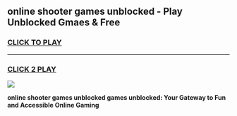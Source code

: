 
## online shooter games unblocked - Play Unblocked Gmaes & Free
<h3>
<a href="https://news.freeplayer.one?title=online_shooter_games_unblocked&ref=23F">CLICK TO PLAY</a></h3>
<hr>

<h3>
<a href="https://news.freeplayer.one?title=online_shooter_games_unblocked&ref=23F">CLICK 2 PLAY</a>
  
</h3>

<a href="https://news.freeplayer.one?title=online_shooter_games_unblocked&ref=23F/"><img src="https://clearcache.store/games.png"></a>


**online shooter games unblocked games unblocked: Your Gateway to Fun and Accessible Online Gaming**
